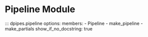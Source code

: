 # Pipeline Module

::: dpipes.pipeline
    options:
        members:
            - Pipeline
            - make_pipeline
            - make_partials
        show_if_no_docstring: true
